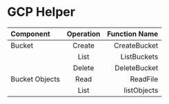 # GCP Helper

| Component      | Operation | Function Name     |
  | :---      |    :----:   |          ---: |
| Bucket    | Create        | CreateBucket   |
|           | List        | ListBuckets      |
|           | Delete  |DeleteBucket
|Bucket Objects           | Read  | ReadFile
|           | List   | listObjects